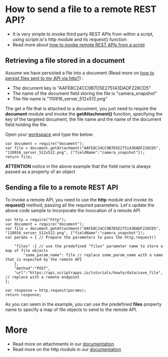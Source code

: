 # How to send a file to a remote REST API?

- It is very simple to invoke third party REST APIs from within a script, using scriptr.io's http module and its request() function
- Read more about [how to invoke remote REST APIs from a script](https://github.com/scriptrdotio/howto/blob/master/remote/invoke_rest_api.md)

## Retrieving a file stored in a document

Assume we have persisted a file into a document (Read more on [how to persist files sent to my API via http?](../data/upload_files.md))
:
- The document key is "AAFE8C24CC9B7D5E275143DADF228CD5" 
- The name of the document field storing the file is "camera_snapshot"
- The file name is "110916_server_512x512.png" 

The get a file that is attached to a document, you just need to require the **document** module and invoke the **getAttachment()** function, specifying the key of the targeted document, the file name and the name of the document field holding the file.

Open your [workspace](https://www.scriptr.io/workspace) and type the below:

```
var document = require("document");
var file = document.getAttachment("AAFE8C24CC9B7D5E275143DADF228CD5", "110916_server_512x512.png", {"fieldName":"camera_snapshot"});
return file;
```

**ATTENTION** notice in the above example that the field name is always passed as a property of an object

## Sending a file to a remote REST API

To invoke a remote API, you need to use the **http** module and invoke its **request()** method, passing all the required parameters. Let's update the above code sample to incorporate the invocation of a remote API

```
var http = require("http");
var document = require("document");
var file = document.getAttachment("AAFE8C24CC9B7D5E275143DADF228CD5", "110916_server_512x512.png", {"fieldName":"camera_snapshot"});
var params = { // Prepare the parameters to pass the http.request()

    "files" :{ // use the predefined "files" parameter name to store a map of file objects
        "some_param_name": file // replace some_param_name with a name that is expected by the remote API
    },
    "method":"POST",
    "url":"https://api.scriptrapps.io/tutorials/howto/data/save_file", // replace with a remote endpoint
};

var response = http.request(params);
return response;
````

As you can seem in the example, you can use the predefined **files** property name to specify a map of file objects to send to the remote API.

# More

- Read more on attachments in our [documentation](https://www.scriptr.io/documentation#documentation-get-attachmentgetAttachment)
- Read more on the http module in our [documentation](https://www.scriptr.io/documentation#documentation-httphttpModule)
